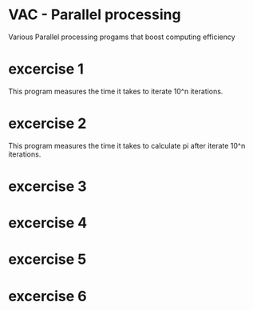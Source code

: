 # VAC - Parallel processing 
Various Parallel processing progams that boost computing efficiency
# excercise 1
This program measures the time it takes to iterate 10^n iterations.
# excercise 2
This program measures the time it takes to calculate pi after iterate 10^n iterations.
# excercise 3

# excercise 4
# excercise 5
# excercise 6
